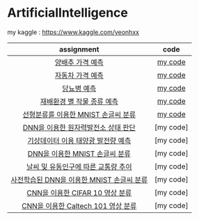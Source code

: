 # ArtificialIntelligence

my kaggle : https://www.kaggle.com/yeonhxx

|assignment|code|
|:------:|:------:|
|[양배추 가격 예측](https://www.kaggle.com/c/2021-ai-w3-p1)|[my code](https://github.com/yeonx/ArtificialIntelligence/blob/main/%EB%B0%B0%EC%B6%94%20%EA%B0%80%EA%B2%A9%20%EC%98%88%EC%B8%A1/DNN.ipynb)|
|[자동차 가격 예측](https://www.kaggle.com/c/2021-ai-w3-p2)|[my code](https://github.com/yeonx/ArtificialIntelligence/blob/main/%EC%9E%90%EB%8F%99%EC%B0%A8%20%EA%B0%80%EA%B2%A9%20%EC%98%88%EC%B8%A1/DNN(1917).ipynb)|
|[당뇨병 예측](https://www.kaggle.com/c/2021-ai-w4-p1)|[my code](https://github.com/yeonx/ArtificialIntelligence/blob/main/%EB%8B%B9%EB%87%A8%EB%B3%91%20%EC%98%88%EC%B8%A1/DNN(77922).ipynb)|
|[재배환경 별 작물 종류 예측](https://www.kaggle.com/c/2021-ai-w4-p2)|[my code](https://github.com/yeonx/ArtificialIntelligence/blob/main/%EC%9E%AC%EB%B0%B0%ED%99%98%EA%B2%BD/DNN.ipynb)|
|[선형분류를 이용한 MNIST 손글씨 분류](https://www.kaggle.com/c/2021-ai-w5-p1)|[my code](https://github.com/yeonx/ArtificialIntelligence/blob/main/%EC%86%90%EA%B8%80%EC%94%A8%20%EC%88%AB%EC%9E%90%20%EC%9D%B8%EC%8B%9D/DNN.ipynb)|
|[DNN을 이용한 원자력발전소 상태 판단](https://www.kaggle.com/c/2021-ai-w6-p1/overview)|[my code]|
|[기상데이터 이용 태양광 발전량 예측](https://www.kaggle.com/c/2021-ai-w6-p2)|[my code]|
|[DNN을 이용한 MNIST 손글씨 분류](https://www.kaggle.com/c/2021-ai-w7-p1)|[my code]|
|[날씨 및 유동인구에 따른 교통량 추이](https://www.kaggle.com/c/2021-ai-w7-p2)|[my code]|
|[사전학습된 DNN을 이용한 MNIST 손글씨 분류](https://www.kaggle.com/c/2021-ai-w10-p1)|[my code]|
|[CNN을 이용한 CIFAR 10 영상 분류](https://www.kaggle.com/c/2021-ai-w10-p2)|[my code]|
|[CNN을 이용한 Caltech 101 영상 분류](https://www.kaggle.com/c/2021-ai-w11-p1)|[my code]|
